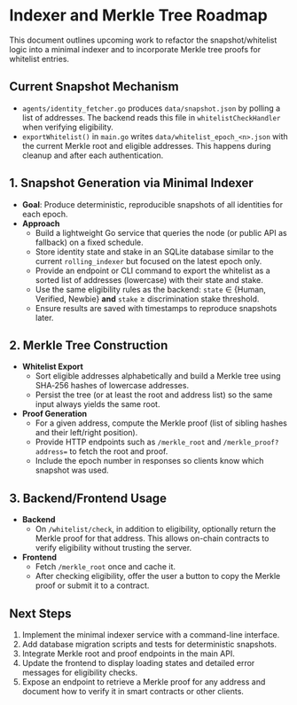 # Indexer and Merkle Tree Roadmap

This document outlines upcoming work to refactor the snapshot/whitelist logic
into a minimal indexer and to incorporate Merkle tree proofs for whitelist
entries.

## Current Snapshot Mechanism

* `agents/identity_fetcher.go` produces `data/snapshot.json` by polling a list
  of addresses. The backend reads this file in `whitelistCheckHandler` when
  verifying eligibility.
* `exportWhitelist()` in `main.go` writes `data/whitelist_epoch_<n>.json` with
  the current Merkle root and eligible addresses. This happens during cleanup
  and after each authentication.

## 1. Snapshot Generation via Minimal Indexer

* **Goal**: Produce deterministic, reproducible snapshots of all identities for
each epoch.
* **Approach**
  - Build a lightweight Go service that queries the node (or public API as
    fallback) on a fixed schedule.
  - Store identity state and stake in an SQLite database similar to the current
    `rolling_indexer` but focused on the latest epoch only.
  - Provide an endpoint or CLI command to export the whitelist as a sorted list
    of addresses (lowercase) with their state and stake.
  - Use the same eligibility rules as the backend: `state` ∈ {Human, Verified,
    Newbie} **and** `stake` ≥ discrimination stake threshold.
  - Ensure results are saved with timestamps to reproduce snapshots later.

## 2. Merkle Tree Construction

* **Whitelist Export**
  - Sort eligible addresses alphabetically and build a Merkle tree using
    SHA‑256 hashes of lowercase addresses.
  - Persist the tree (or at least the root and address list) so the same input
    always yields the same root.
* **Proof Generation**
  - For a given address, compute the Merkle proof (list of sibling hashes and
    their left/right position).
  - Provide HTTP endpoints such as `/merkle_root` and `/merkle_proof?address=` to
    fetch the root and proof.
  - Include the epoch number in responses so clients know which snapshot was
    used.

## 3. Backend/Frontend Usage

* **Backend**
  - On `/whitelist/check`, in addition to eligibility, optionally return the
    Merkle proof for that address. This allows on-chain contracts to verify
    eligibility without trusting the server.
* **Frontend**
  - Fetch `/merkle_root` once and cache it.
  - After checking eligibility, offer the user a button to copy the Merkle proof
    or submit it to a contract.

## Next Steps

1. Implement the minimal indexer service with a command-line interface.
2. Add database migration scripts and tests for deterministic snapshots.
3. Integrate Merkle root and proof endpoints in the main API.
4. Update the frontend to display loading states and detailed error messages for
   eligibility checks.
5. Expose an endpoint to retrieve a Merkle proof for any address and document
   how to verify it in smart contracts or other clients.
